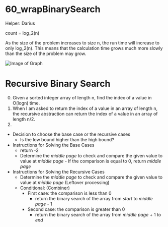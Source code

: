 # 60_wrapBinarySearch

Helper: Darius

count = log_2(n)

As the size of the problem increases to size n, the run time will increase to only log_2(n). This means that the calculation time grows much more slowly than the size of the problem may grow.

![Image of Graph](https://qph.fs.quoracdn.net/main-qimg-1741b1c66102be1ff533b29a5871240c)

# Recursive Binary Search
0. Given a sorted integer array of length n, find the index of a value in O(logn) time.
1. When I am asked to return the index of a value in an array of length n, the recursive abstraction can return the index of a value in an array of length n/2.
2.
  - Decision to choose the base case or the recursive cases
    * Is the low bound higher than the high bound?
  - Instructions for Solving the Base Cases
    * return -2
    * Determine the <i>middle page</i> to check and compare the given value to value at <i>middle page</i> - If the comparison is equal to 0, return <i>middle page</i>
  - Instructions for Solving the Recursive Cases
    * Determine the <i>middle page</i> to check and compare the given value to value at <i>middle page</i> (Leftover processing)
    * Conditional: (Combiner)
      * First case: the comparison is less than 0
        * return the binary search of the array from <i>start</i> to <i>middle page</i> - 1
      * Second case: the comparison is greater than 0
        * return the binary search of the array from <i>middle page</i> + 1 to <i>end</i>
